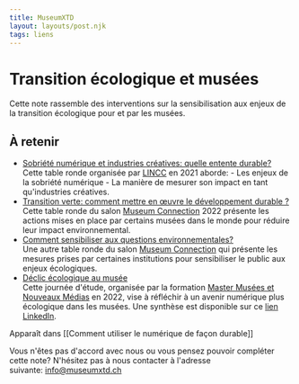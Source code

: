 ```yaml
---
title: MuseumXTD
layout: layouts/post.njk
tags: liens
---
```

# Transition écologique et musées
Cette note rassemble des interventions sur la sensibilisation aux enjeux de la transition écologique pour et par les musées. 

## À retenir
- [Sobriété numérique et industries créatives: quelle entente durable?](https://www.youtube.com/watch?v=8-qzPRBDdkg&ab_channel=CultureLink)   
  Cette table ronde organisée par [LINCC](https://lincc.parisandco.paris/) en 2021 aborde:
	  - Les enjeux de la sobriété numérique
	  - La manière de mesurer son impact en tant qu'industries créatives. 
- [Transition verte: comment mettre en œuvre le développement durable ?](https://www.museumconnections.com/archives-2022__trashed/retour-sur-museum-connections-2022/transition-verte/)     
   Cette table ronde du salon [Museum Connection](https://www.museumconnections.com/) 2022 présente les actions mises en place par certains musées dans le monde pour réduire leur impact environnemental. 
- [Comment sensibiliser aux questions environnementales?](https://www.museumconnections.com/archives-2022__trashed/retour-sur-museum-connections-2022/questions-environnementales/)     
  Une autre table ronde du salon [Museum Connection](https://www.museumconnections.com/) qui présente les mesures prises par certaines institutions pour sensibiliser le public aux enjeux écologiques. 
 - [Déclic écologique au musée](https://www.youtube.com/watch?v=1rhWOl1tO-s&ab_channel=MasterMus%C3%A9esetNouveauxM%C3%A9dias)    
   Cette journée d'étude, organisée par la formation [Master Musées et Nouveaux Médias](http://www.univ-paris3.fr/master-musees-et-nouveaux-medias-br-mention-direction-de-projets-ou-d-etablissements-culturels-538471.kjsp) en 2022, vise à réfléchir à un avenir numérique plus écologique dans les musées. Une synthèse est disponible sur ce [lien LinkedIn](https://www.linkedin.com/feed/update/urn:li:activity:6926147033812619264/). 


Apparaît dans [[Comment utiliser le numérique de façon durable]]

Vous n'êtes pas d'accord avec nous ou vous pensez pouvoir compléter cette note? N'hésitez pas à nous contacter à l'adresse suivante: [info@museumxtd.ch](mailto:info@museumxtd.ch)